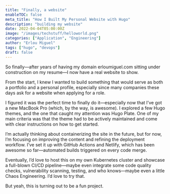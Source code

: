 ```yaml
---
title: "Finally, a website"
enableTOC: false
meta_title: "How I Built My Personal Website with Hugo"
description: "building my website"
date: 2022-04-04T05:00:00Z
image: "/images/techstuff/helloworld.png"
categories: ["Application", "Engineering"]
author: "Erlou Miguel"
tags: ["hugo", "devops"]
draft: false
---
```


So finally—after years of having my domain erloumiguel.com sitting under construction on my resume—I now have a real website to show.

From the start, I knew I wanted to build something that would serve as both a portfolio and a personal profile, especially since many companies these days ask for a website when applying for a role.

I figured it was the perfect time to finally do it—especially now that I’ve got a new MacBook Pro (which, by the way, is awesome). I explored a few Hugo themes, and the one that caught my attention was Hugo Plate. One of my main criteria was that the theme had to be actively maintained and come with clear instructions on how to get started.

I’m actually thinking about containerizing the site in the future, but for now, I’m focusing on improving the content and refining the deployment workflow. I’ve set it up with GitHub Actions and Netlify, which has been awesome so far—automated builds triggered on every code merge.

Eventually, I’d love to host this on my own Kubernetes cluster and showcase a full-blown CI/CD pipeline—maybe even integrate some code quality checks, vulnerability scanning, testing, and who knows—maybe even a little Chaos Engineering. I’d love to try that.

But yeah, this is turning out to be a fun project.